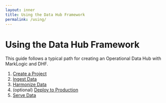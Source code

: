 ```yaml
---
layout: inner
title: Using the Data Hub Framework
permalink: /using/
---
```


# Using the Data Hub Framework

This guide follows a typical path for creating an Operational Data Hub with MarkLogic and DHF.

1. [Create a Project]({{site.baseurl}}/project/)
1. [Ingest Data]({{site.baseurl}}/ingest/)
1. [Harmonize Data]({{site.baseurl}}/harmonize/)
1. (optional) [Deploy to Production]({{site.baseurl}}/deploy/)
1. [Serve Data]({{site.baseurl}}/serve/)
